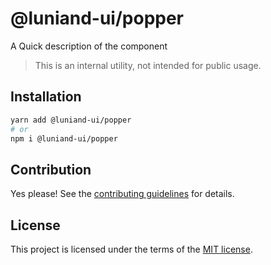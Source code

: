 # @luniand-ui/popper

A Quick description of the component

> This is an internal utility, not intended for public usage.

## Installation

```sh
yarn add @luniand-ui/popper
# or
npm i @luniand-ui/popper
```

## Contribution

Yes please! See the
[contributing guidelines](https://github.com/luniand/luniand-ui/blob/master/CONTRIBUTING.md)
for details.

## License

This project is licensed under the terms of the
[MIT license](https://github.com/luniand/luniand-ui/blob/master/LICENSE).
